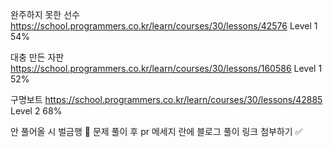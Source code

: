완주하지 못한 선수 https://school.programmers.co.kr/learn/courses/30/lessons/42576 Level 1 54%

대충 만든 자판 https://school.programmers.co.kr/learn/courses/30/lessons/160586 Level 1 52%

구명보트 https://school.programmers.co.kr/learn/courses/30/lessons/42885 Level 2 68%

안 풀어올 시 벌금행 💸 문제 풀이 후 pr 메세지 란에 블로그 풀이 링크 첨부하기 ✅

